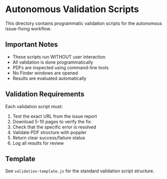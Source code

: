 # Autonomous Validation Scripts

This directory contains programmatic validation scripts for the autonomous issue-fixing workflow.

## Important Notes

- These scripts run WITHOUT user interaction
- All validation is done programmatically
- PDFs are inspected using command-line tools
- No Finder windows are opened
- Results are evaluated automatically

## Validation Requirements

Each validation script must:

1. Test the exact URL from the issue report
2. Download 5-10 pages to verify the fix
3. Check that the specific error is resolved
4. Validate PDF structure with poppler
5. Return clear success/failure status
6. Log all results for review

## Template

See `validation-template.js` for the standard validation script structure.